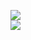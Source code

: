 [![](https://img.shields.io/badge/Made%20With-Github%20Spray-lightgrey.svg?style=for-the-badge&logo=github)](https://github.com/Annihil/github-spray#7644)  
[![](https://i.imgur.com/2DrTn0Z.gif)](https://github.com/Annihil/github-spray)